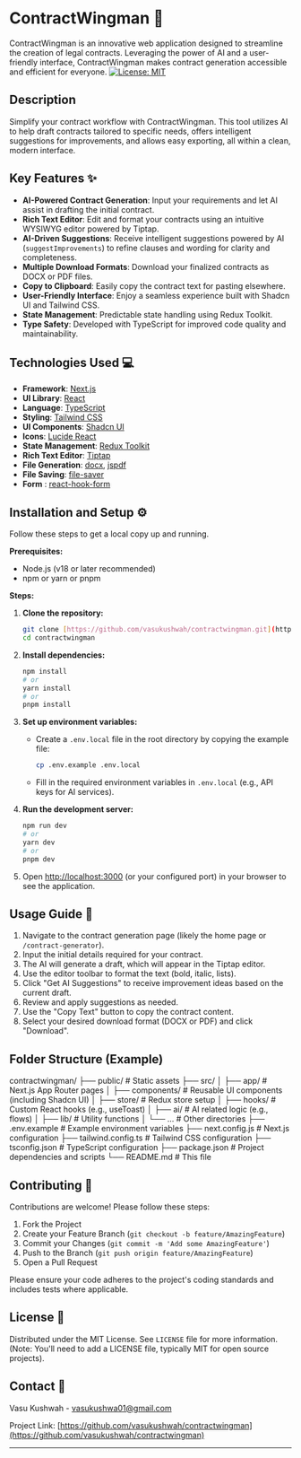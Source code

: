 # ContractWingman 🚀

ContractWingman is an innovative web application designed to streamline the creation of legal contracts. Leveraging the power of AI and a user-friendly interface, ContractWingman makes contract generation accessible and efficient for everyone.
[![License: MIT](https://img.shields.io/badge/License-MIT-yellow.svg)](https://opensource.org/licenses/MIT) 
## Description

Simplify your contract workflow with ContractWingman. This tool utilizes AI to help draft contracts tailored to specific needs, offers intelligent suggestions for improvements, and allows easy exporting, all within a clean, modern interface.

## Key Features ✨

* **AI-Powered Contract Generation**: Input your requirements and let AI assist in drafting the initial contract.
* **Rich Text Editor**: Edit and format your contracts using an intuitive WYSIWYG editor powered by Tiptap.
* **AI-Driven Suggestions**: Receive intelligent suggestions powered by AI (`suggestImprovements`) to refine clauses and wording for clarity and completeness.
* **Multiple Download Formats**: Download your finalized contracts as DOCX or PDF files.
* **Copy to Clipboard**: Easily copy the contract text for pasting elsewhere.
* **User-Friendly Interface**: Enjoy a seamless experience built with Shadcn UI and Tailwind CSS.
* **State Management**: Predictable state handling using Redux Toolkit.
* **Type Safety**: Developed with TypeScript for improved code quality and maintainability.

## Technologies Used 💻

* **Framework**: [Next.js](https://nextjs.org/)
* **UI Library**: [React](https://reactjs.org/)
* **Language**: [TypeScript](https://www.typescriptlang.org/)
* **Styling**: [Tailwind CSS](https://tailwindcss.com/)
* **UI Components**: [Shadcn UI](https://ui.shadcn.com/)
* **Icons**: [Lucide React](https://lucide.dev/)
* **State Management**: [Redux Toolkit](https://redux-toolkit.js.org/)
* **Rich Text Editor**: [Tiptap](https://tiptap.dev/)
* **File Generation**: [docx](https://docx.js.org/), [jspdf](https://github.com/parallax/jsPDF)
* **File Saving**: [file-saver](https://github.com/eligrey/FileSaver.js/)
* **Form** : [react-hook-form](https://react-hook-form.com/)

## Installation and Setup ⚙️
 
Follow these steps to get a local copy up and running.

**Prerequisites:**

* Node.js (v18 or later recommended)
* npm or yarn or pnpm

**Steps:**

1.  **Clone the repository:**
    ```bash
    git clone [https://github.com/vasukushwah/contractwingman.git](https://github.com/vasukushwah/contractwingman.git)
    cd contractwingman
    ```

2.  **Install dependencies:**
    ```bash
    npm install
    # or
    yarn install
    # or
    pnpm install
    ```

3.  **Set up environment variables:**
    * Create a `.env.local` file in the root directory by copying the example file:
        ```bash
        cp .env.example .env.local
        ```
    * Fill in the required environment variables in `.env.local` (e.g., API keys for AI services).

4.  **Run the development server:**
    ```bash
    npm run dev
    # or
    yarn dev
    # or
    pnpm dev
    ```

5.  Open [http://localhost:3000](http://localhost:3000) (or your configured port) in your browser to see the application.

## Usage Guide 📖

1.  Navigate to the contract generation page (likely the home page or `/contract-generator`).
2.  Input the initial details required for your contract.
3.  The AI will generate a draft, which will appear in the Tiptap editor.
4.  Use the editor toolbar to format the text (bold, italic, lists).
5.  Click "Get AI Suggestions" to receive improvement ideas based on the current draft.
6.  Review and apply suggestions as needed.
7.  Use the "Copy Text" button to copy the contract content.
8.  Select your desired download format (DOCX or PDF) and click "Download".

## Folder Structure (Example)
contractwingman/
├── public/               # Static assets
├── src/
│   ├── app/              # Next.js App Router pages
│   ├── components/       # Reusable UI components (including Shadcn UI)
│   ├── store/            # Redux store setup
│   ├── hooks/            # Custom React hooks (e.g., useToast)
│   ├── ai/               # AI related logic (e.g., flows)
│   ├── lib/              # Utility functions
│   └── ...               # Other directories
├── .env.example          # Example environment variables
├── next.config.js        # Next.js configuration
├── tailwind.config.ts    # Tailwind CSS configuration
├── tsconfig.json         # TypeScript configuration
├── package.json          # Project dependencies and scripts
└── README.md             # This file


## Contributing 🤝

Contributions are welcome! Please follow these steps:

1.  Fork the Project
2.  Create your Feature Branch (`git checkout -b feature/AmazingFeature`)
3.  Commit your Changes (`git commit -m 'Add some AmazingFeature'`)
4.  Push to the Branch (`git push origin feature/AmazingFeature`)
5.  Open a Pull Request

Please ensure your code adheres to the project's coding standards and includes tests where applicable.

## License 📄

Distributed under the MIT License. See `LICENSE` file for more information. (Note: You'll need to add a LICENSE file, typically MIT for open source projects).

## Contact 📧

Vasu Kushwah - vasukushwa01@gmail.com

Project Link: [https://github.com/vasukushwah/contractwingman](https://github.com/vasukushwah/contractwingman)

---

